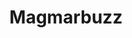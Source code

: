 ---
title: Magmarbuzz
layout: deck
era: 2000
in_progress: true
description: A Base-Rocket era Jason Klaczynski list
links:
  - href: https://jklaczpokemon.com/2000-base-team-rocket/#magmarbuzz
    title: Jason Klaczynski blog
cards:
  pokemon:
    - name: Magmar
      set: FO
      number: 39
      quantity: 4
    - name: Electabuzz
      set: BS
      number: 20
      quantity: 3
    - name: Scyther
      set: JU
      number: 26
      quantity: 3
      missing_count: 3
    - name: Ditto
      set: FO
      number: 18
      quantity: 2
      missing_count: 1
  trainers:
    - name: Professor Oak
      set: BS
      number: 88
      quantity: 4
    - name: Bill
      set: BS
      number: 91
      quantity: 4
    - name: Energy Retrieval
      set: BS
      number: 81
      quantity: 4
    - name: Energy Removal
      set: BS
      number: 92
      quantity: 4
    - name: Super Energy Removal
      set: BS
      number: 79
      quantity: 3
    - name: Gust of Wind
      set: BS
      number: 93
      quantity: 2
    - name: PlusPower
      set: BS
      number: 84
      quantity: 2
    - name: Scoop Up
      set: BS
      number: 78
      quantity: 2
    - name: Item Finder
      set: BS
      number: 74
      quantity: 2
      missing_count: 1
    - name: Energy Search
      set: FO
      number: 59
      quantity: 2
    - name: Nightly Garbage Run
      set: TR
      number: 77
      quantity: 1
  energy:
    - name: Fire Energy
      set: BS
      number: 98
      quantity: 8
    - name: Lightning Energy
      set: BS
      number: 100
      quantity: 6
    - name: Double Colorless Energy
      set: BS
      number: 96
      quantity: 4
---